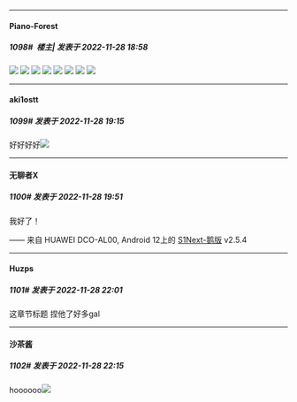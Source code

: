 

*****

####  Piano-Forest  
##### 1098#         楼主| 发表于 2022-11-28 18:58

<img src="https://p.sda1.dev/8/2e823e7e10f0067fcce5ceba550bd618/img_9784049146899_1.jpg" referrerpolicy="no-referrer">
<img src="https://p.sda1.dev/8/95370ccbcf8d0a605b0cdd03d392c435/1CB4A99601FA6C54A81EDBD5B54B164E.jpg" referrerpolicy="no-referrer">
<img src="https://p.sda1.dev/8/4cb458db9b0c914eae1630e8f786372c/47B949D16D8A07A7EBEC4B586170B5F4.jpg" referrerpolicy="no-referrer">
<img src="https://p.sda1.dev/8/31f3835f76092cb9ee202028c07f5b18/A2B81556F4D9104AFDEEFD2F5A5DCBD5.jpg" referrerpolicy="no-referrer">
<img src="https://p.sda1.dev/8/d48073ffc7dfc9fa958bd4a2356fe6c2/8608BED6822C9AED079956C417245EC9.jpg" referrerpolicy="no-referrer">
<img src="https://p.sda1.dev/8/d5f95aef0c8cce99b65d3aab41523ef7/BC17888A6C4827788FC262E3F0010506.jpg" referrerpolicy="no-referrer">
<img src="https://p.sda1.dev/8/8711f927351b1b1808a2a186e88b669b/D075F663F0C5858B3621E2F0AFC5EB8D.jpg" referrerpolicy="no-referrer">
<img src="https://p.sda1.dev/8/1d6d6d1e78a4214f5861cf86e834e871/6B98274448AEB88785854F190E2AEF18.jpg" referrerpolicy="no-referrer">



*****

####  aki1ostt  
##### 1099#       发表于 2022-11-28 19:15

好好好好<img src="https://static.saraba1st.com/image/smiley/face2017/072.png" referrerpolicy="no-referrer">



*****

####  无聊者X  
##### 1100#       发表于 2022-11-28 19:51

我好了！

—— 来自 HUAWEI DCO-AL00, Android 12上的 [S1Next-鹅版](https://github.com/ykrank/S1-Next/releases) v2.5.4



*****

####  Huzps  
##### 1101#       发表于 2022-11-28 22:01

这章节标题 捏他了好多gal



*****

####  沙茶酱  
##### 1102#       发表于 2022-11-28 22:15

hoooooo<img src="https://static.saraba1st.com/image/smiley/face2017/072.png" referrerpolicy="no-referrer">

